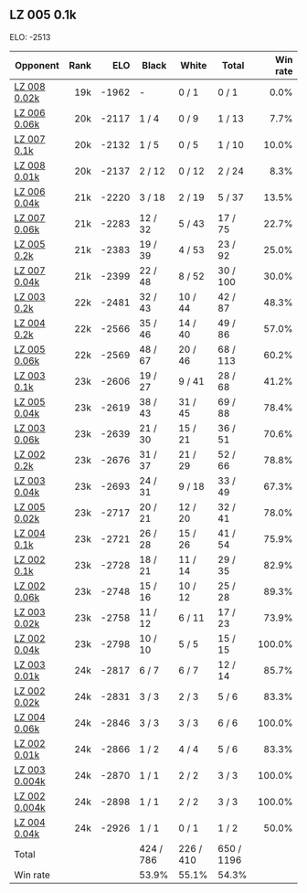 ## LZ 005 0.1k ##

ELO: -2513

Opponent | Rank | ELO | Black | White | Total | Win rate
---------|-----:|----:|-------|-------|-------|-------:
[LZ 008 0.02k](LZ%20008%200.02k.md) | 19k | -1962 | - | 0 / 1 | 0 / 1 | 0.0%
[LZ 006 0.06k](LZ%20006%200.06k.md) | 20k | -2117 | 1 / 4 | 0 / 9 | 1 / 13 | 7.7%
[LZ 007 0.1k](LZ%20007%200.1k.md) | 20k | -2132 | 1 / 5 | 0 / 5 | 1 / 10 | 10.0%
[LZ 008 0.01k](LZ%20008%200.01k.md) | 20k | -2137 | 2 / 12 | 0 / 12 | 2 / 24 | 8.3%
[LZ 006 0.04k](LZ%20006%200.04k.md) | 21k | -2220 | 3 / 18 | 2 / 19 | 5 / 37 | 13.5%
[LZ 007 0.06k](LZ%20007%200.06k.md) | 21k | -2283 | 12 / 32 | 5 / 43 | 17 / 75 | 22.7%
[LZ 005 0.2k](LZ%20005%200.2k.md) | 21k | -2383 | 19 / 39 | 4 / 53 | 23 / 92 | 25.0%
[LZ 007 0.04k](LZ%20007%200.04k.md) | 21k | -2399 | 22 / 48 | 8 / 52 | 30 / 100 | 30.0%
[LZ 003 0.2k](LZ%20003%200.2k.md) | 22k | -2481 | 32 / 43 | 10 / 44 | 42 / 87 | 48.3%
[LZ 004 0.2k](LZ%20004%200.2k.md) | 22k | -2566 | 35 / 46 | 14 / 40 | 49 / 86 | 57.0%
[LZ 005 0.06k](LZ%20005%200.06k.md) | 22k | -2569 | 48 / 67 | 20 / 46 | 68 / 113 | 60.2%
[LZ 003 0.1k](LZ%20003%200.1k.md) | 23k | -2606 | 19 / 27 | 9 / 41 | 28 / 68 | 41.2%
[LZ 005 0.04k](LZ%20005%200.04k.md) | 23k | -2619 | 38 / 43 | 31 / 45 | 69 / 88 | 78.4%
[LZ 003 0.06k](LZ%20003%200.06k.md) | 23k | -2639 | 21 / 30 | 15 / 21 | 36 / 51 | 70.6%
[LZ 002 0.2k](LZ%20002%200.2k.md) | 23k | -2676 | 31 / 37 | 21 / 29 | 52 / 66 | 78.8%
[LZ 003 0.04k](LZ%20003%200.04k.md) | 23k | -2693 | 24 / 31 | 9 / 18 | 33 / 49 | 67.3%
[LZ 005 0.02k](LZ%20005%200.02k.md) | 23k | -2717 | 20 / 21 | 12 / 20 | 32 / 41 | 78.0%
[LZ 004 0.1k](LZ%20004%200.1k.md) | 23k | -2721 | 26 / 28 | 15 / 26 | 41 / 54 | 75.9%
[LZ 002 0.1k](LZ%20002%200.1k.md) | 23k | -2728 | 18 / 21 | 11 / 14 | 29 / 35 | 82.9%
[LZ 002 0.06k](LZ%20002%200.06k.md) | 23k | -2748 | 15 / 16 | 10 / 12 | 25 / 28 | 89.3%
[LZ 003 0.02k](LZ%20003%200.02k.md) | 23k | -2758 | 11 / 12 | 6 / 11 | 17 / 23 | 73.9%
[LZ 002 0.04k](LZ%20002%200.04k.md) | 23k | -2798 | 10 / 10 | 5 / 5 | 15 / 15 | 100.0%
[LZ 003 0.01k](LZ%20003%200.01k.md) | 24k | -2817 | 6 / 7 | 6 / 7 | 12 / 14 | 85.7%
[LZ 002 0.02k](LZ%20002%200.02k.md) | 24k | -2831 | 3 / 3 | 2 / 3 | 5 / 6 | 83.3%
[LZ 004 0.06k](LZ%20004%200.06k.md) | 24k | -2846 | 3 / 3 | 3 / 3 | 6 / 6 | 100.0%
[LZ 002 0.01k](LZ%20002%200.01k.md) | 24k | -2866 | 1 / 2 | 4 / 4 | 5 / 6 | 83.3%
[LZ 003 0.004k](LZ%20003%200.004k.md) | 24k | -2870 | 1 / 1 | 2 / 2 | 3 / 3 | 100.0%
[LZ 002 0.004k](LZ%20002%200.004k.md) | 24k | -2898 | 1 / 1 | 2 / 2 | 3 / 3 | 100.0%
[LZ 004 0.04k](LZ%20004%200.04k.md) | 24k | -2926 | 1 / 1 | 0 / 1 | 1 / 2 | 50.0%
Total | | | 424 / 786 | 226 / 410 | 650 / 1196 | 
Win rate| | | 53.9% | 55.1% | 54.3% | 
